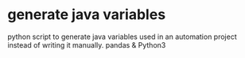 # generate java variables
python script to generate java variables used in an automation project instead of writing it manually.
pandas & Python3 
